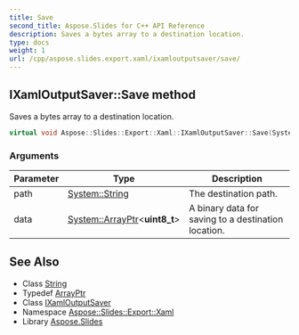 ```yaml
---
title: Save
second_title: Aspose.Slides for C++ API Reference
description: Saves a bytes array to a destination location.
type: docs
weight: 1
url: /cpp/aspose.slides.export.xaml/ixamloutputsaver/save/
---
```

## IXamlOutputSaver::Save method


Saves a bytes array to a destination location.

```cpp
virtual void Aspose::Slides::Export::Xaml::IXamlOutputSaver::Save(System::String path, System::ArrayPtr<uint8_t> data)=0
```


### Arguments

| Parameter | Type | Description |
| --- | --- | --- |
| path | [System::String](../../../system/string/) | The destination path. |
| data | [System::ArrayPtr](../../../system/arrayptr/)\<**uint8_t**\> | A binary data for saving to a destination location. |

## See Also

* Class [String](../../../system/string/)
* Typedef [ArrayPtr](../../../system/arrayptr/)
* Class [IXamlOutputSaver](../)
* Namespace [Aspose::Slides::Export::Xaml](../../)
* Library [Aspose.Slides](../../../)
